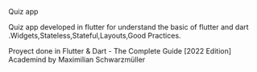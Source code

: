 Quiz app

Quiz app developed in flutter for understand the basic of flutter and dart .Widgets,Stateless,Stateful,Layouts,Good Practices.

Proyect done in Flutter & Dart - The Complete Guide [2022 Edition] Academind by Maximilian Schwarzmüller
